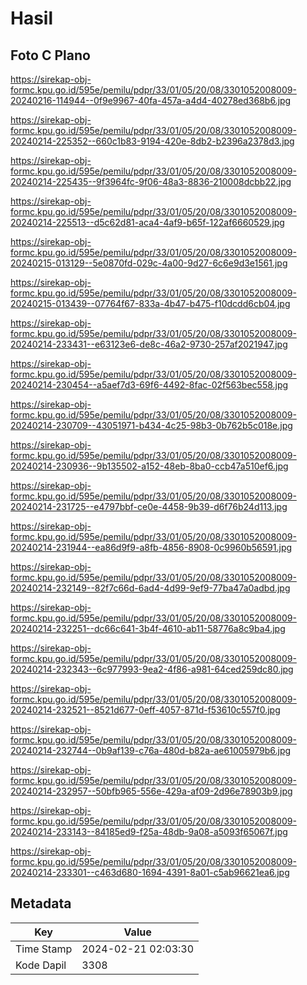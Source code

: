 # Hasil

## Foto C Plano

https://sirekap-obj-formc.kpu.go.id/595e/pemilu/pdpr/33/01/05/20/08/3301052008009-20240216-114944--0f9e9967-40fa-457a-a4d4-40278ed368b6.jpg

https://sirekap-obj-formc.kpu.go.id/595e/pemilu/pdpr/33/01/05/20/08/3301052008009-20240214-225352--660c1b83-9194-420e-8db2-b2396a2378d3.jpg

https://sirekap-obj-formc.kpu.go.id/595e/pemilu/pdpr/33/01/05/20/08/3301052008009-20240214-225435--9f3964fc-9f06-48a3-8836-210008dcbb22.jpg

https://sirekap-obj-formc.kpu.go.id/595e/pemilu/pdpr/33/01/05/20/08/3301052008009-20240214-225513--d5c62d81-aca4-4af9-b65f-122af6660529.jpg

https://sirekap-obj-formc.kpu.go.id/595e/pemilu/pdpr/33/01/05/20/08/3301052008009-20240215-013129--5e0870fd-029c-4a00-9d27-6c6e9d3e1561.jpg

https://sirekap-obj-formc.kpu.go.id/595e/pemilu/pdpr/33/01/05/20/08/3301052008009-20240215-013439--07764f67-833a-4b47-b475-f10dcdd6cb04.jpg

https://sirekap-obj-formc.kpu.go.id/595e/pemilu/pdpr/33/01/05/20/08/3301052008009-20240214-233431--e63123e6-de8c-46a2-9730-257af2021947.jpg

https://sirekap-obj-formc.kpu.go.id/595e/pemilu/pdpr/33/01/05/20/08/3301052008009-20240214-230454--a5aef7d3-69f6-4492-8fac-02f563bec558.jpg

https://sirekap-obj-formc.kpu.go.id/595e/pemilu/pdpr/33/01/05/20/08/3301052008009-20240214-230709--43051971-b434-4c25-98b3-0b762b5c018e.jpg

https://sirekap-obj-formc.kpu.go.id/595e/pemilu/pdpr/33/01/05/20/08/3301052008009-20240214-230936--9b135502-a152-48eb-8ba0-ccb47a510ef6.jpg

https://sirekap-obj-formc.kpu.go.id/595e/pemilu/pdpr/33/01/05/20/08/3301052008009-20240214-231725--e4797bbf-ce0e-4458-9b39-d6f76b24d113.jpg

https://sirekap-obj-formc.kpu.go.id/595e/pemilu/pdpr/33/01/05/20/08/3301052008009-20240214-231944--ea86d9f9-a8fb-4856-8908-0c9960b56591.jpg

https://sirekap-obj-formc.kpu.go.id/595e/pemilu/pdpr/33/01/05/20/08/3301052008009-20240214-232149--82f7c66d-6ad4-4d99-9ef9-77ba47a0adbd.jpg

https://sirekap-obj-formc.kpu.go.id/595e/pemilu/pdpr/33/01/05/20/08/3301052008009-20240214-232251--dc66c641-3b4f-4610-ab11-58776a8c9ba4.jpg

https://sirekap-obj-formc.kpu.go.id/595e/pemilu/pdpr/33/01/05/20/08/3301052008009-20240214-232343--6c977993-9ea2-4f86-a981-64ced259dc80.jpg

https://sirekap-obj-formc.kpu.go.id/595e/pemilu/pdpr/33/01/05/20/08/3301052008009-20240214-232521--8521d677-0eff-4057-871d-f53610c557f0.jpg

https://sirekap-obj-formc.kpu.go.id/595e/pemilu/pdpr/33/01/05/20/08/3301052008009-20240214-232744--0b9af139-c76a-480d-b82a-ae61005979b6.jpg

https://sirekap-obj-formc.kpu.go.id/595e/pemilu/pdpr/33/01/05/20/08/3301052008009-20240214-232957--50bfb965-556e-429a-af09-2d96e78903b9.jpg

https://sirekap-obj-formc.kpu.go.id/595e/pemilu/pdpr/33/01/05/20/08/3301052008009-20240214-233143--84185ed9-f25a-48db-9a08-a5093f65067f.jpg

https://sirekap-obj-formc.kpu.go.id/595e/pemilu/pdpr/33/01/05/20/08/3301052008009-20240214-233301--c463d680-1694-4391-8a01-c5ab96621ea6.jpg


## Metadata

| Key        | Value               |
| ---------- | ------------------- |
| Time Stamp | 2024-02-21 02:03:30 |
| Kode Dapil | 3308                |



